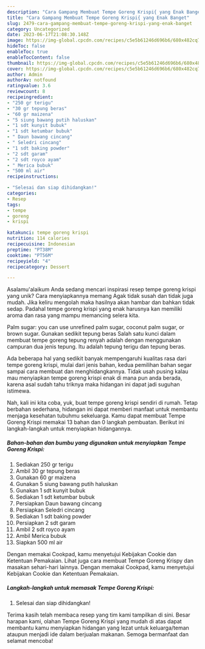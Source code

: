 ```yaml
---
description: "Cara Gampang Membuat Tempe Goreng Krispi{ yang Enak Banget"
title: "Cara Gampang Membuat Tempe Goreng Krispi{ yang Enak Banget"
slug: 2479-cara-gampang-membuat-tempe-goreng-krispi-yang-enak-banget
category: Uncategorized
date: 2023-06-17T21:08:30.148Z
image: https://img-global.cpcdn.com/recipes/c5e5b61246d696b6/680x482cq70/tempe-goreng-krispi-foto-resep-utama.jpg
hideToc: false
enableToc: true
enableTocContent: false
thumbnail: https://img-global.cpcdn.com/recipes/c5e5b61246d696b6/680x482cq70/tempe-goreng-krispi-foto-resep-utama.jpg
cover: https://img-global.cpcdn.com/recipes/c5e5b61246d696b6/680x482cq70/tempe-goreng-krispi-foto-resep-utama.jpg
author: Admin
authorAv: notfound
ratingvalue: 3.6
reviewcount: 8
recipeingredient:
- "250 gr terigu"
- "30 gr tepung beras"
- "60 gr maizena"
- "5 siung bawang putih haluskan"
- "1 sdt kunyit bubuk"
- "1 sdt ketumbar bubuk"
- " Daun bawang cincang"
- " Seledri cincang"
- "1 sdt baking powder"
- "2 sdt garam"
- "2 sdt royco ayam"
- " Merica bubuk"
- "500 ml air"
recipeinstructions:

- "Selesai dan siap dihidangkan!"
categories:
- Resep
tags:
- tempe
- goreng
- krispi

katakunci: tempe goreng krispi 
nutrition: 114 calories
recipecuisine: Indonesian
preptime: "PT38M"
cooktime: "PT56M"
recipeyield: "4"
recipecategory: Dessert

---
```



Asalamu'alaikum Anda sedang mencari inspirasi resep tempe goreng krispi yang unik? Cara menyiapkannya memang Agak tidak susah dan tidak juga mudah. Jika keliru mengolah maka hasilnya akan hambar dan bahkan tidak sedap. Padahal tempe goreng krispi yang enak harusnya kan memiliki aroma dan rasa yang mampu memancing selera kita.


Palm sugar: you can use unrefined palm sugar, coconut palm sugar, or brown sugar. Gunakan sedikit tepung beras Salah satu kunci dalam membuat tempe goreng tepung renyah adalah dengan menggunakan campuran dua jenis tepung. Itu adalah tepung terigu dan tepung beras.

Ada beberapa hal yang sedikit banyak mempengaruhi kualitas rasa dari tempe goreng krispi, mulai dari jenis bahan, kedua pemilihan bahan segar sampai cara membuat dan menghidangkannya. Tidak usah pusing kalau mau menyiapkan tempe goreng krispi enak di mana pun anda berada, karena asal sudah tahu triknya maka hidangan ini dapat jadi suguhan istimewa.


Nah, kali ini kita coba, yuk, buat tempe goreng krispi sendiri di rumah. Tetap berbahan sederhana, hidangan ini dapat memberi manfaat untuk membantu menjaga kesehatan tubuhmu sekeluarga. Kamu dapat membuat Tempe Goreng Krispi memakai 13 bahan dan 0 langkah pembuatan. Berikut ini langkah-langkah untuk menyiapkan hidangannya.

<!--inarticleads1-->

##### Bahan-bahan dan bumbu yang digunakan untuk menyiapkan Tempe Goreng Krispi:

1. Sediakan 250 gr terigu
1. Ambil 30 gr tepung beras
1. Gunakan 60 gr maizena
1. Gunakan 5 siung bawang putih haluskan
1. Gunakan 1 sdt kunyit bubuk
1. Sediakan 1 sdt ketumbar bubuk
1. Persiapkan  Daun bawang cincang
1. Persiapkan  Seledri cincang
1. Sediakan 1 sdt baking powder
1. Persiapkan 2 sdt garam
1. Ambil 2 sdt royco ayam
1. Ambil  Merica bubuk
1. Siapkan 500 ml air


Dengan memakai Cookpad, kamu menyetujui Kebijakan Cookie dan Ketentuan Pemakaian. Lihat juga cara membuat Tempe Goreng Krispy dan masakan sehari-hari lainnya. Dengan memakai Cookpad, kamu menyetujui Kebijakan Cookie dan Ketentuan Pemakaian. 

<!--inarticleads2-->

##### Langkah-langkah untuk memasak Tempe Goreng Krispi:


1. Selesai dan siap dihidangkan!



Terima kasih telah membaca resep yang tim kami tampilkan di sini. Besar harapan kami, olahan Tempe Goreng Krispi yang mudah di atas dapat membantu kamu menyiapkan hidangan yang lezat untuk keluarga/teman ataupun menjadi ide dalam berjualan makanan. Semoga bermanfaat dan selamat mencoba!
